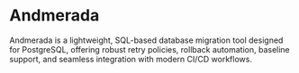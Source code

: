 # Andmerada
Andmerada is a lightweight, SQL-based database migration tool designed for PostgreSQL, offering robust retry policies, rollback automation, baseline support, and seamless integration with modern CI/CD workflows.
